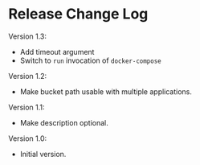 # Release Change Log

Version 1.3:
 - Add timeout argument
 - Switch to `run` invocation of `docker-compose`

Version 1.2:
 - Make bucket path usable with multiple applications.

Version 1.1:
 - Make description optional.
 
Version 1.0:
 - Initial version.

